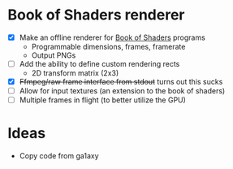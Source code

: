 # Book of Shaders renderer
- [x] Make an offline renderer for [Book of Shaders](http://thebookofshaders.com/) programs
    * Programmable dimensions, frames, framerate
    * Output PNGs
- [ ] Add the ability to define custom rendering rects
    * 2D transform matrix (2x3)
- [x] ~~Ffmpeg/raw frame interface from stdout~~ turns out this sucks
- [ ] Allow for input textures (an extension to the book of shaders)
- [ ] Multiple frames in flight (to better utilize the GPU)

# Ideas
* Copy code from ga1axy
